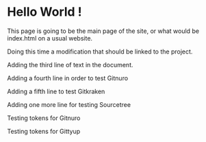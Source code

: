 # Hello World !


This page is going to be the main page of the site, or what would be index.html on a usual website.

Doing this time a modification that should be linked to the project.

Adding the third line of text in the document.

Adding a fourth line in order to test Gitnuro

Adding a fifth line to test Gitkraken

Adding one more line for testing Sourcetree

Testing tokens for Gitnuro

Testing tokens for Gittyup